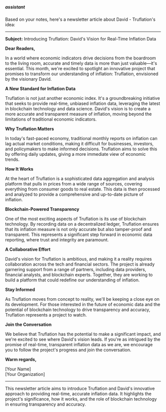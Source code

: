 ##### assistant
Based on your notes, here's a newsletter article about David - Truflation's idea:

---

**Subject:** Introducing Truflation: David's Vision for Real-Time Inflation Data

**Dear Readers,**

In a world where economic indicators drive decisions from the boardroom to the living room, accurate and timely data is more than just valuable—it's essential. This month, we're excited to spotlight an innovative project that promises to transform our understanding of inflation: Truflation, envisioned by the visionary David.

**A New Standard for Inflation Data**

Truflation is not just another economic index. It's a groundbreaking initiative that seeks to provide real-time, unbiased inflation data, leveraging the latest in blockchain technology and data science. David's vision is to create a more accurate and transparent measure of inflation, moving beyond the limitations of traditional economic indicators.

**Why Truflation Matters**

In today's fast-paced economy, traditional monthly reports on inflation can lag actual market conditions, making it difficult for businesses, investors, and policymakers to make informed decisions. Truflation aims to solve this by offering daily updates, giving a more immediate view of economic trends.

**How It Works**

At the heart of Truflation is a sophisticated data aggregation and analysis platform that pulls in prices from a wide range of sources, covering everything from consumer goods to real estate. This data is then processed and analyzed to provide a comprehensive and up-to-date picture of inflation.

**Blockchain-Powered Transparency**

One of the most exciting aspects of Truflation is its use of blockchain technology. By recording data on a decentralized ledger, Truflation ensures that its inflation measure is not only accurate but also tamper-proof and transparent. This represents a significant step forward in economic data reporting, where trust and integrity are paramount.

**A Collaborative Effort**

David's vision for Truflation is ambitious, and making it a reality requires collaboration across the tech and financial sectors. The project is already garnering support from a range of partners, including data providers, financial analysts, and blockchain experts. Together, they are working to build a platform that could redefine our understanding of inflation.

**Stay Informed**

As Truflation moves from concept to reality, we'll be keeping a close eye on its development. For those interested in the future of economic data and the potential of blockchain technology to drive transparency and accuracy, Truflation represents a project to watch.

**Join the Conversation**

We believe that Truflation has the potential to make a significant impact, and we're excited to see where David's vision leads. If you're as intrigued by the promise of real-time, transparent inflation data as we are, we encourage you to follow the project's progress and join the conversation.

**Warm regards,**

[Your Name]  
[Your Organization]

---

This newsletter article aims to introduce Truflation and David's innovative approach to providing real-time, accurate inflation data. It highlights the project's significance, how it works, and the role of blockchain technology in ensuring transparency and accuracy.